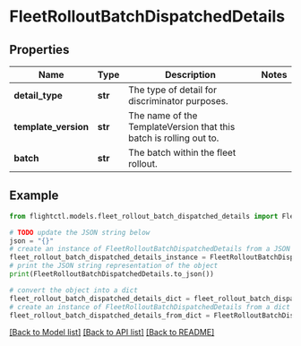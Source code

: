 # FleetRolloutBatchDispatchedDetails


## Properties

Name | Type | Description | Notes
------------ | ------------- | ------------- | -------------
**detail_type** | **str** | The type of detail for discriminator purposes. | 
**template_version** | **str** | The name of the TemplateVersion that this batch is rolling out to. | 
**batch** | **str** | The batch within the fleet rollout. | 

## Example

```python
from flightctl.models.fleet_rollout_batch_dispatched_details import FleetRolloutBatchDispatchedDetails

# TODO update the JSON string below
json = "{}"
# create an instance of FleetRolloutBatchDispatchedDetails from a JSON string
fleet_rollout_batch_dispatched_details_instance = FleetRolloutBatchDispatchedDetails.from_json(json)
# print the JSON string representation of the object
print(FleetRolloutBatchDispatchedDetails.to_json())

# convert the object into a dict
fleet_rollout_batch_dispatched_details_dict = fleet_rollout_batch_dispatched_details_instance.to_dict()
# create an instance of FleetRolloutBatchDispatchedDetails from a dict
fleet_rollout_batch_dispatched_details_from_dict = FleetRolloutBatchDispatchedDetails.from_dict(fleet_rollout_batch_dispatched_details_dict)
```
[[Back to Model list]](../README.md#documentation-for-models) [[Back to API list]](../README.md#documentation-for-api-endpoints) [[Back to README]](../README.md)


